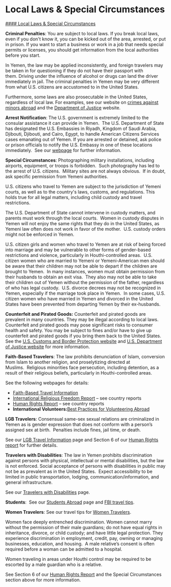 # Local Laws & Special Circumstances

[#### Local Laws & Special Circumstances](javascript:void(0); "Local Laws & Special Circumstances")

**Criminal Penalties**: You are subject to local laws. If you break local laws, even if you don't know it, you can be kicked out of the area, arrested, or put in prison. If you want to start a business or work in a job that needs special permits or licenses, you should get information from the local authorities before you start.

In Yemen, the law may be applied inconsistently, and foreign travelers may be taken in for questioning if they do not have their passport with them. Driving under the influence of alcohol or drugs can land the driver immediately in jail. The criminal penalties in Yemen may be very different from what U.S. citizens are accustomed to in the United States.

Furthermore, some laws are also prosecutable in the United States, regardless of local law. For examples, see our website on [crimes against minors abroad](http://travel.state.gov/content/passports/en/emergencies/arrest/criminalpenalties.html) and the [Department of Justice](http://www.justice.gov/usam/criminal-resource-manual-1617-extraterritorial-criminal-jurisdiction-18-usc-112-878-970-1116) website.

**Arrest Notification**: The U.S. government is extremely limited to the consular assistance it can provide in Yemen.  The U.S. Department of State has designated the U.S. Embassies in Riyadh, Kingdom of Saudi Arabia, Djibouti, Djibouti, and Cairo, Egypt, to handle American Citizens Services cases emanating out of Yemen. If you are arrested or detained, ask police or prison officials to notify the U.S. Embassy in one of these locations immediately.  See our [webpage](http://travel.state.gov/content/passports/english/emergencies/arrest.html) for further information.

**Special Circumstances**: Photographing military installations, including airports, equipment, or troops is forbidden.  Such photography has led to the arrest of U.S. citizens.  Military sites are not always obvious.  If in doubt, ask specific permission from Yemeni authorities.

U.S. citizens who travel to Yemen are subject to the jurisdiction of Yemeni courts, as well as to the country's laws, customs, and regulations. This holds true for all legal matters, including child custody and travel restrictions.

The U.S. Department of State cannot intervene in custody matters, and parents must work through the local courts.  Women in custody disputes in Yemen will not enjoy the same rights that they do in the United States, as Yemeni law often does not work in favor of the mother.  U.S. custody orders might not be enforced in Yemen.

U.S. citizen girls and women who travel to Yemen are at risk of being forced into marriage and may be vulnerable to other forms of gender-based restrictions and violence, particularly in Houthi-controlled areas.  U.S. citizen women who are married to Yemeni or Yemeni-American men should be aware that their children may not be able to depart if the children are brought to Yemen.  In many instances, women must obtain permission from their husbands to obtain an exit visa.  They also may not be able to take their children out of Yemen without the permission of the father, regardless of who has legal custody.  U.S. divorce decrees may not be recognized in Yemen, especially if the marriage took place in Yemen.  In some cases, U.S. citizen women who have married in Yemen and divorced in the United States have been prevented from departing Yemen by their ex-husbands.

**Counterfeit and Pirated Goods:** Counterfeit and pirated goods are prevalent in many countries. They may be illegal according to local laws. Counterfeit and pirated goods may pose significant risks to consumer health and safety. You may be subject to fines and/or have to give up counterfeit and pirated goods if you bring them back to the United States. See the [U.S. Customs and Border Protection website](https://gcc02.safelinks.protection.outlook.com/?url=https%3A%2F%2Fwww.cbp.gov%2Ftrade%2Ffakegoodsrealdangers%23%3A~%3Atext%3DIt%2520is%2520illegal%2520to%2520purchase%2520counterfeit%2520goods.%2520Bringing%2Cactivities%252C%2520such%2520as%2520forced%2520labor%2520or%2520human%2520trafficking.&data=05%7C01%7CWanKK%40state.gov%7C0ed584d09bd048ad355508dbb9d50751%7C66cf50745afe48d1a691a12b2121f44b%7C0%7C0%7C638308096824203402%7CUnknown%7CTWFpbGZsb3d8eyJWIjoiMC4wLjAwMDAiLCJQIjoiV2luMzIiLCJBTiI6Ik1haWwiLCJXVCI6Mn0%3D%7C3000%7C%7C%7C&sdata=5cQ5YITk4glYcHIFzU9kwAziwmA8FF5SGi%2BpJNzl5PA%3D&reserved=0) and [U.S. Department of Justice website](https://gcc02.safelinks.protection.outlook.com/?url=https%3A%2F%2Fwww.justice.gov%2Fcriminal-ccips&data=05%7C01%7CWanKK%40state.gov%7C0ed584d09bd048ad355508dbb9d50751%7C66cf50745afe48d1a691a12b2121f44b%7C0%7C0%7C638308096824203402%7CUnknown%7CTWFpbGZsb3d8eyJWIjoiMC4wLjAwMDAiLCJQIjoiV2luMzIiLCJBTiI6Ik1haWwiLCJXVCI6Mn0%3D%7C3000%7C%7C%7C&sdata=Szw49DvaVW4HyoJL%2FT2wOkhn9RQzVgMVvwun4QDMqfM%3D&reserved=0) for more information.

**Faith-Based Travelers**: The law prohibits denunciation of Islam, conversion from Islam to another religion, and proselytizing directed at Muslims.  Religious minorities face persecution, including detention, as a result of their religious beliefs, particularly in Houthi-controlled areas.

See the following webpages for details:

* [Faith-Based Travel Information](https://travel.state.gov/content/passports/en/go/faith-based-travel.html)
* [International Religious Freedom Report](http://www.state.gov/j/drl/irf/rpt/index.htm) – see country reports
* [Human Rights Report](http://www.state.gov/j/drl/rls/hrrpt/) – see country reports
* **International Volunteers:**[Best Practices for Volunteering Abroad](https://travel.state.gov/content/passports/en/go/volunteer.html)

**LGB Travelers**: Consensual same-sex sexual relations are criminalized in Yemen as is gender expression that does not conform with a person’s assigned sex at birth.  Penalties include fines, jail time, or death.

See our [LGB Travel Information](http://travel.state.gov/content/passports/english/go/lgbt.html) page and Section 6 of our [Human Rights report](https://www.state.gov/reports-bureau-of-democracy-human-rights-and-labor/country-reports-on-human-rights-practices/) for further details.

**Travelers with Disabilities**: The law in Yemen prohibits discrimination against persons with physical, intellectual or mental disabilities, but the law is not enforced. Social acceptance of persons with disabilities in public may not be as prevalent as in the United States.  Expect accessibility to be limited in public transportation, lodging, communication/information, and general infrastructure.

See our [Travelers with Disabilities](https://travel.state.gov/content/travel/en/international-travel/before-you-go/travelers-with-special-considerations/traveling-with-disabilties.html) page.

**Students**:  See our [Students Abroad](http://travel.state.gov/content/studentsabroad/en.html) page and [FBI travel tips](https://ucr.fbi.gov/investigate/counterintelligence/student-brochure).

**Women Travelers**: See our travel tips for [Women Travelers](http://travel.state.gov/content/passports/english/go/Women.html).

Women face deeply entrenched discrimination. Women cannot marry without the permission of their male guardians; do not have equal rights in inheritance, divorce, or child custody; and have little legal protection. They experience discrimination in employment, credit, pay, owning or managing businesses, education, and housing.  A male relative’s consent is often required before a woman can be admitted to a hospital.

Women traveling in areas under Houthi control may be required to be escorted by a male guardian who is a relative.

See Section 6 of our [Human Rights Report](https://www.state.gov/reports-bureau-of-democracy-human-rights-and-labor/country-reports-on-human-rights-practices/) and the Special Circumstances section above for more information.